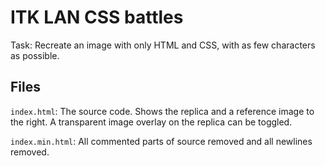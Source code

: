 # ITK LAN CSS battles

Task: Recreate an image with only HTML and CSS, with as few characters as possible.

## Files

`index.html`: The source code. Shows the replica and a reference image to the right. A transparent image overlay on the replica can be toggled.

`index.min.html`: All commented parts of source removed and all newlines removed.
